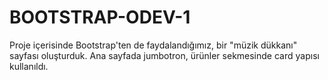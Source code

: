 # BOOTSTRAP-ODEV-1
Proje içerisinde Bootstrap'ten de faydalandığımız, bir "müzik dükkanı" sayfası oluşturduk. Ana sayfada jumbotron, ürünler sekmesinde card yapısı kullanıldı.
